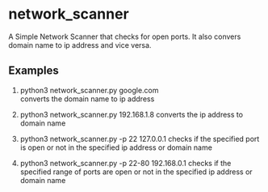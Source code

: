 # network_scanner
A Simple Network Scanner that checks for open ports. It also convers domain name to ip address and vice versa.

## Examples 

1. python3 network_scanner.py google.com  
    converts the domain name to ip address

2. python3 network_scanner.py 192.168.1.8 
     converts the ip address to domain name

3. python3 network_scanner.py -p 22 127.0.0.1 
    checks if the specified port is open or not in the specified ip address or domain name

4. python3 network_scanner.py -p 22-80 192.168.0.1 
    checks if the specified range of ports are open or not in the specified ip address or domain name
